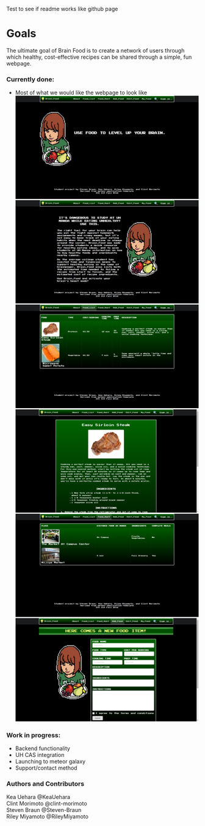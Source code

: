 Test to see if readme works like github page  
  
  
  
# Goals  
The ultimate goal of Brain Food is to create a network of users through which healthy, cost-effective recipes can be shared through a simple, fun webpage.


### Currently done:  
- Most of what we would like the webpage to look like  
![](https://raw.githubusercontent.com/brain-food/brain-food.github.io/master/doc/01Landing.png)
![](https://raw.githubusercontent.com/brain-food/brain-food.github.io/master/doc/02About.png)
![](https://raw.githubusercontent.com/brain-food/brain-food.github.io/master/doc/03FoodList.png)
![](https://raw.githubusercontent.com/brain-food/brain-food.github.io/master/doc/04FoodItem.png)
![](https://raw.githubusercontent.com/brain-food/brain-food.github.io/master/doc/05FoodHunt.png)
![](https://raw.githubusercontent.com/brain-food/brain-food.github.io/master/doc/06AddFood.png)

### Work in progress:  
- Backend functionality  
- UH CAS integration  
- Launching to meteor galaxy
- Support/contact method


### Authors and Contributors
Kea Uehara @KeaUehara  
Clint Morimoto @clint-morimoto  
Steven Braun @Steven-Braun  
Riley Miyamoto @RileyMiyamoto  

